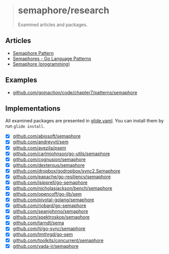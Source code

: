 > # semaphore/research
>
> Examined articles and packages.

## Articles

- [Semaphore Pattern](http://tmrts.com/go-patterns/synchronization/semaphore.html)
- [Semaphores - Go Language Patterns](https://sites.google.com/site/gopatterns/concurrency/semaphores)
- [Semaphore (programming)](https://en.wikipedia.org/wiki/Semaphore_(programming))

## Examples

- [github.com/goinaction/code/chapter7/patterns/semaphore](https://github.com/goinaction/code/tree/master/chapter7/patterns/semaphore)

## Implementations

All examined packages are presented in [glide.yaml](glide.yaml).
You can install them by run `glide install`.

- [x] [github.com/abiosoft/semaphore](https://github.com/abiosoft/semaphore)
- [x] [github.com/andreyvit/sem](https://github.com/andreyvit/sem)
- [x] [github.com/avezila/psem](https://github.com/avezila/psem)
- [x] [github.com/carlmjohnson/go-utils/semaphore](https://github.com/carlmjohnson/go-utils/tree/3990067/semaphore)
- [x] [github.com/cognusion/semaphore](https://github.com/cognusion/semaphore)
- [x] [github.com/dexterous/semaphore](https://github.com/dexterous/semaphore)
- [x] [github.com/dropbox/godropbox/sync2.Semaphore](https://github.com/dropbox/godropbox/blob/236dc4f/sync2/semaphore.go)
- [x] [github.com/eapache/go-resiliency/semaphore](https://github.com/eapache/go-resiliency/blob/b1fe83b/semaphore)
- [x] [github.com/jsipprell/go-semaphore](https://github.com/jsipprell/go-semaphore)
- [x] [github.com/nicholasjackson/bench/semaphore](https://github.com/nicholasjackson/bench/tree/39c3cb8/semaphore)
- [x] [github.com/opencoff/go-lib/sem](https://github.com/opencoff/go-lib/tree/ea60bcb/sem)
- [x] [github.com/pivotal-golang/semaphore](https://github.com/pivotal-golang/semaphore)
- [x] [github.com/riobard/go-semaphore](https://github.com/riobard/go-semaphore)
- [x] [github.com/seanjohnno/semaphore](https://github.com/seanjohnno/semaphore)
- [x] [github.com/spektroskop/semaphore](https://github.com/spektroskop/semaphore)
- [x] [github.com/tarndt/sema](https://github.com/tarndt/sema)
- [x] [github.com/tj/go-sync/semaphore](https://github.com/tj/go-sync/tree/8448302/semaphore)
- [x] [github.com/tmthrgd/go-sem](https://github.com/tmthrgd/go-sem)
- [x] [github.com/toolkits/concurrent/semaphore](https://github.com/toolkits/concurrent/tree/a4371d7/semaphore)
- [x] [github.com/vada-ir/semaphore](https://github.com/vada-ir/semaphore)
